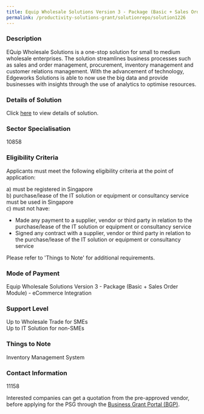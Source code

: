 ```yaml
---
title: Equip Wholesale Solutions Version 3 - Package (Basic + Sales Order Module) - eCommerce Integration
permalink: /productivity-solutions-grant/solutionrepo/solution1226
---
```


### Description

EQuip Wholesale Solutions is a one-stop solution for small to medium wholesale enterprises. 
The solution streamlines business processes such as sales and order management, procurement, inventory management and customer relations management. 
With the advancement of technology, Edgeworks Solutions is able to now use the big data and provide businesses with insights through the use of analytics to optimise resources.

### Details of Solution

Click <a href='Edgeworks Solutions Pte Ltd' target='_blank' rel='noopener'>here</a> to view details of solution.

### Sector Specialisation

 10858 

### Eligibility Criteria

Applicants must meet the following eligibility criteria at the point of application:

a) must be registered in Singapore <br>
b) purchase/lease of the IT solution or equipment or consultancy service must be used in Singapore <br>
c) must not have:
- Made any payment to a supplier, vendor or third party in relation to the purchase/lease of the IT solution or equipment or consultancy service
- Signed any contract with a supplier, vendor or third party in relation to the purchase/lease of the IT solution or equipment or consultancy service

Please refer to 'Things to Note' for additional requirements.

### Mode of Payment
Equip Wholesale Solutions Version 3 - Package (Basic + Sales Order Module) - eCommerce Integration

### Support Level
Up to Wholesale Trade for SMEs <br>
Up to IT Solution for non-SMEs

### Things to Note
Inventory Management System

### Contact Information
11158

Interested companies can get a quotation from the pre-approved vendor, before applying for the PSG through the <a target='_blank' rel='noopener' href='https://www.businessgrants.gov.sg/'>Business Grant Portal (BGP)</a>.
